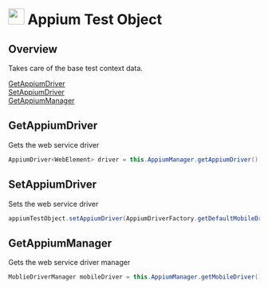 # <img src="resources/jmaqslogo.jpg" height="32" width="32"> Appium Test Object

## Overview
Takes care of the base test context data.

[GetAppiumDriver](#GetAppiumDriver)  
[SetAppiumDriver](#SetAppiumDriver)  
[GetAppiumManager](#GetAppiumManager)     

## GetAppiumDriver
Gets the web service driver
```java
AppiumDriver<WebElement> driver = this.AppiumManager.getAppiumDriver();
```

## SetAppiumDriver
Sets the web service driver
```java
appiumTestObject.setAppiumDriver(AppiumDriverFactory.getDefaultMobileDriver());
```

## GetAppiumManager
Gets the web service driver manager
```java
MoblieDriverManager mobileDriver = this.AppiumManager.getMobileDriver();
```
